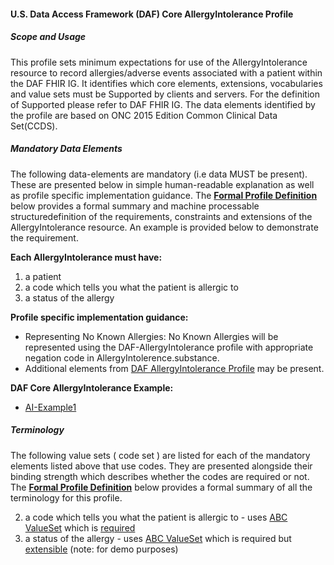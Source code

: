 #### U.S. Data Access Framework (DAF) Core AllergyIntolerance Profile 

 
##### Scope and Usage 

This profile sets minimum expectations for use of the AllergyIntolerance resource to record allergies/adverse events associated with a patient within the DAF FHIR IG. It identifies which core elements, extensions, vocabularies and value sets must be Supported by clients and servers. For the definition of Supported please refer to DAF FHIR IG. The data elements identified by the profile are based on ONC 2015 Edition Common Clinical Data Set(CCDS).

 
##### Mandatory Data Elements


The following data-elements are mandatory (i.e data MUST be present). These are presented below in simple human-readable explanation as well as profile specific implementation guidance.  The [**Formal Profile Definition**](#profile) below provides a formal summary and machine processable structuredefinition of the requirements, constraints and extensions of the AllergyIntolerance resource.  An example is provided below to demonstrate the requirement.

**Each AllergyIntolerance must have:**

1.  a patient
2.  a code which tells you what the patient is allergic to
3.  a status of the allergy

**Profile specific implementation guidance:**

* Representing No Known Allergies: No Known Allergies will be represented using the DAF-AllergyIntolerance profile with appropriate negation code in AllergyIntolerence.substance.
* Additional elements from [DAF AllergyIntolerance Profile](daf-allergyintolerance.html) may be present.




**DAF Core AllergyIntolerance Example:**

* [AI-Example1]()

 
##### Terminology

The following value sets ( code set ) are listed for each of the mandatory elements listed above that use codes.  They are presented alongside their binding strength which describes whether the codes are required or not. The [**Formal Profile Definition**](#profile) below provides a formal summary of all the terminology for this profile.

2.  a code which tells you what the patient is allergic to  - uses [ABC ValueSet]() which is [required]()
3.  a status of the allergy - uses [ABC ValueSet]() which is required but [extensible]() (note: for demo purposes)

